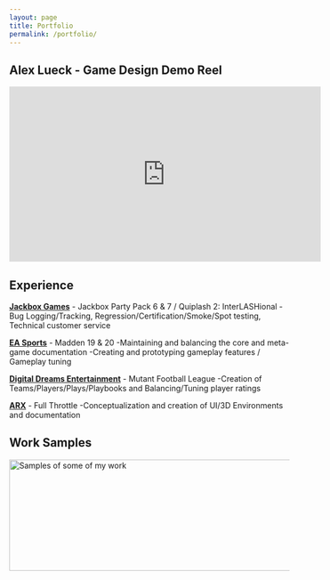 ```yaml
---
layout: page
title: Portfolio
permalink: /portfolio/
---
```

<link rel="icon" href="images/favicon02.ico" type="image/x-icon"/>

## Alex Lueck - Game Design Demo Reel

<iframe width="560" height="315" src="https://www.youtube.com/embed/2gdbhwo8zW4" frameborder="0" 
allow="accelerometer; autoplay; encrypted-media; gyroscope; vertical-align: middle; picture-in-picture" allowfullscreen></iframe>

## Experience
<b><u>Jackbox Games</u></b> - Jackbox Party Pack 6 & 7 / Quiplash 2: InterLASHional
-Bug Logging/Tracking, Regression/Certification/Smoke/Spot testing, Technical customer service

<b><u>EA Sports</u></b> - Madden 19 & 20
-Maintaining and balancing the core and meta-game documentation
-Creating and prototyping gameplay features / Gameplay tuning

<b><u>Digital Dreams Entertainment</u></b> - Mutant Football League
-Creation of Teams/Players/Plays/Playbooks and Balancing/Tuning player ratings

<b><u>ARX</u></b> - Full Throttle
-Conceptualization and creation of UI/3D Environments and documentation

## Work Samples
<img src="http://Callmezyos.github.io/images/AlexLueckWorkSamples.jpg" alt="Samples of some of my work" style="width:1750px;height:200px;vertical-align: middle">
